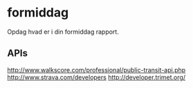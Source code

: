 formiddag
===

Opdag hvad er i din formiddag rapport.

## APIs

http://www.walkscore.com/professional/public-transit-api.php
http://www.strava.com/developers
http://developer.trimet.org/
